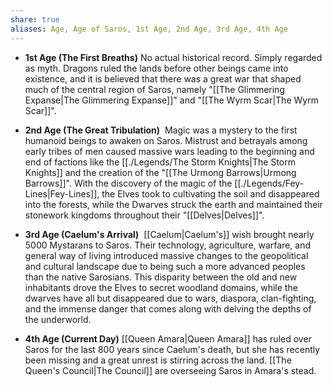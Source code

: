 ```yaml
---
share: true
aliases: Age, Age of Saros, 1st Age, 2nd Age, 3rd Age, 4th Age
---
```



- **1st Age (The First Breaths)**
	No actual historical record. Simply regarded as myth. Dragons ruled the lands before other beings came into existence, and it is believed that there was a great war that shaped much of the central region of Saros, namely "[[The Glimmering Expanse|The Glimmering Expanse]]" and "[[The Wyrm Scar|The Wyrm Scar]]".

- **2nd Age (The Great Tribulation)**
	 Magic was a mystery to the first humanoid beings to awaken on Saros. Mistrust and betrayals among early tribes of men caused massive wars leading to the beginning and end of factions like the [[./Legends/The Storm Knights|The Storm Knights]] and the creation of the "[[The Urmong Barrows|Urmong Barrows]]". With the discovery of the magic of the [[./Legends/Fey-Lines|Fey-Lines]], the Elves took to cultivating the soil and disappeared into the forests, while the Dwarves struck the earth and maintained their stonework kingdoms throughout their "[[Delves|Delves]]".

- **3rd Age (Caelum's Arrival)**
	 [[Caelum|Caelum's]] wish brought nearly 5000 Mystarans to Saros. Their technology, agriculture, warfare, and general way of living introduced massive changes to the geopolitical and cultural landscape due to being such a more advanced peoples than the native Sarosians. This disparity between the old and new inhabitants drove the Elves to secret woodland domains, while the dwarves have all but disappeared due to wars, diaspora, clan-fighting, and the immense danger that comes along with delving the depths of the underworld.

- **4th Age (Current Day)**
	[[Queen Amara|Queen Amara]] has ruled over Saros for the last 800 years since Caelum's death, but she has recently been missing and a great unrest is stirring across the land. [[The Queen's Council|The Council]] are overseeing Saros in Amara's stead.